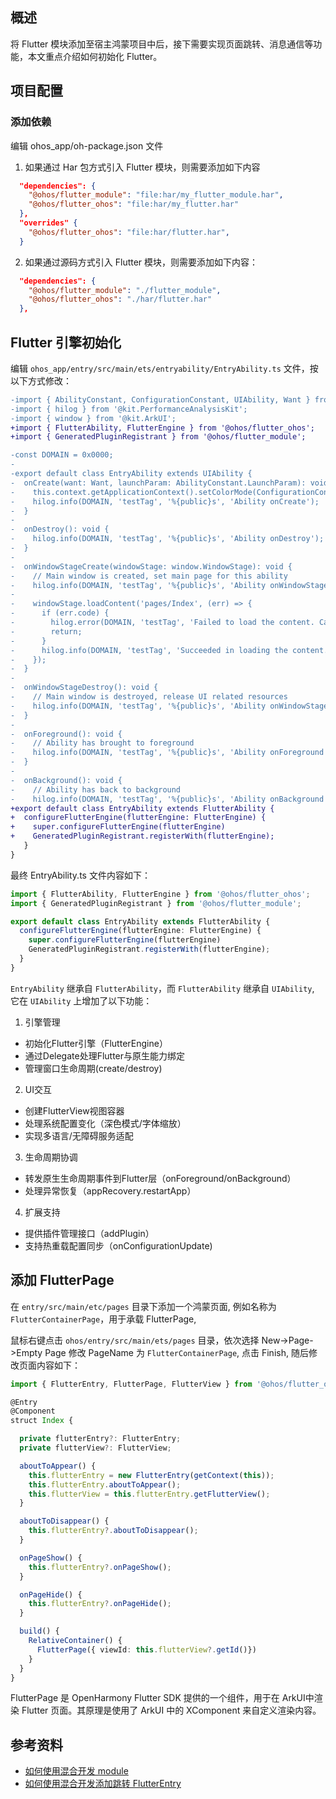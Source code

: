 ## 概述

将 Flutter 模块添加至宿主鸿蒙项目中后，接下需要实现页面跳转、消息通信等功能，本文重点介绍如何初始化 Flutter。


## 项目配置


### 添加依赖

编辑 ohos_app/oh-package.json 文件

1. 如果通过 Har 包方式引入 Flutter 模块，则需要添加如下内容

```json
  "dependencies": {
    "@ohos/flutter_module": "file:har/my_flutter_module.har",
    "@ohos/flutter_ohos": "file:har/my_flutter.har"
  },
  "overrides" {
    "@ohos/flutter_ohos": "file:har/flutter.har",
  }
```

2. 如果通过源码方式引入 Flutter 模块，则需要添加如下内容：

```json
  "dependencies": {
    "@ohos/flutter_module": "./flutter_module",
    "@ohos/flutter_ohos": "./har/flutter.har"
  },
```

## Flutter 引擎初始化

编辑 `ohos_app/entry/src/main/ets/entryability/EntryAbility.ts` 文件，按以下方式修改：

```diff
-import { AbilityConstant, ConfigurationConstant, UIAbility, Want } from '@kit.AbilityKit';
-import { hilog } from '@kit.PerformanceAnalysisKit';
-import { window } from '@kit.ArkUI';
+import { FlutterAbility, FlutterEngine } from '@ohos/flutter_ohos';
+import { GeneratedPluginRegistrant } from '@ohos/flutter_module';

-const DOMAIN = 0x0000;
-
-export default class EntryAbility extends UIAbility {
-  onCreate(want: Want, launchParam: AbilityConstant.LaunchParam): void {
-    this.context.getApplicationContext().setColorMode(ConfigurationConstant.ColorMode.COLOR_MODE_NOT_SET);
-    hilog.info(DOMAIN, 'testTag', '%{public}s', 'Ability onCreate');
-  }
-
-  onDestroy(): void {
-    hilog.info(DOMAIN, 'testTag', '%{public}s', 'Ability onDestroy');
-  }
-
-  onWindowStageCreate(windowStage: window.WindowStage): void {
-    // Main window is created, set main page for this ability
-    hilog.info(DOMAIN, 'testTag', '%{public}s', 'Ability onWindowStageCreate');
-
-    windowStage.loadContent('pages/Index', (err) => {
-      if (err.code) {
-        hilog.error(DOMAIN, 'testTag', 'Failed to load the content. Cause: %{public}s', JSON.stringify(err));
-        return;
-      }
-      hilog.info(DOMAIN, 'testTag', 'Succeeded in loading the content.');
-    });
-  }
-
-  onWindowStageDestroy(): void {
-    // Main window is destroyed, release UI related resources
-    hilog.info(DOMAIN, 'testTag', '%{public}s', 'Ability onWindowStageDestroy');
-  }
-
-  onForeground(): void {
-    // Ability has brought to foreground
-    hilog.info(DOMAIN, 'testTag', '%{public}s', 'Ability onForeground');
-  }
-
-  onBackground(): void {
-    // Ability has back to background
-    hilog.info(DOMAIN, 'testTag', '%{public}s', 'Ability onBackground');
+export default class EntryAbility extends FlutterAbility {
+  configureFlutterEngine(flutterEngine: FlutterEngine) {
+    super.configureFlutterEngine(flutterEngine)
+    GeneratedPluginRegistrant.registerWith(flutterEngine);
   }
}
```

最终 EntryAbility.ts 文件内容如下：

```ts
import { FlutterAbility, FlutterEngine } from '@ohos/flutter_ohos';
import { GeneratedPluginRegistrant } from '@ohos/flutter_module';

export default class EntryAbility extends FlutterAbility {
  configureFlutterEngine(flutterEngine: FlutterEngine) {
    super.configureFlutterEngine(flutterEngine)
    GeneratedPluginRegistrant.registerWith(flutterEngine);
  }
}
```

`EntryAbility` 继承自 `FlutterAbility`，而 `FlutterAbility` 继承自 `UIAbility`, 它在 `UIAbility` 上增加了以下功能：


1. 引擎管理
  - 初始化Flutter引擎（FlutterEngine）
  - 通过Delegate处理Flutter与原生能力绑定
  - 管理窗口生命周期(create/destroy)
2. UI交互
  - 创建FlutterView视图容器
  - 处理系统配置变化（深色模式/字体缩放）
  - 实现多语言/无障碍服务适配
3. 生命周期协调
  - 转发原生生命周期事件到Flutter层（onForeground/onBackground）
  - 处理异常恢复（appRecovery.restartApp）
4. 扩展支持
  - 提供插件管理接口（addPlugin）
  - 支持热重载配置同步（onConfigurationUpdate)


## 添加 FlutterPage

在 `entry/src/main/etc/pages` 目录下添加一个鸿蒙页面, 例如名称为 `FlutterContainerPage`，用于承载 FlutterPage,

鼠标右键点击 `ohos/entry/src/main/ets/pages` 目录，依次选择 New->Page->Empty Page 修改 PageName 为 `FlutterContainerPage`, 点击 Finish,  随后修改页面内容如下：

```ts
import { FlutterEntry, FlutterPage, FlutterView } from '@ohos/flutter_ohos'

@Entry
@Component
struct Index {

  private flutterEntry?: FlutterEntry;
  private flutterView?: FlutterView;

  aboutToAppear() {
    this.flutterEntry = new FlutterEntry(getContext(this));
    this.flutterEntry.aboutToAppear();
    this.flutterView = this.flutterEntry.getFlutterView();
  }

  aboutToDisappear() {
    this.flutterEntry?.aboutToDisappear();
  }

  onPageShow() {
    this.flutterEntry?.onPageShow();
  }

  onPageHide() {
    this.flutterEntry?.onPageHide();
  }

  build() {
    RelativeContainer() {
      FlutterPage({ viewId: this.flutterView?.getId()})
    }
  }
}
```

FlutterPage 是 OpenHarmony Flutter SDK 提供的一个组件，用于在 ArkUI中渲染 Flutter 页面。其原理是使用了 ArkUI 中的 XComponent 来自定义渲染内容。


## 参考资料

- [如何使用混合开发 module](https://gitcode.com/openharmony-sig/flutter_samples/blob/br_3.7.12-ohos-1.1.0/ohos/docs/04_development/%E5%A6%82%E4%BD%95%E4%BD%BF%E7%94%A8%E6%B7%B7%E5%90%88%E5%BC%80%E5%8F%91%20module.md)
- [如何使用混合开发添加跳转 FlutterEntry](https://gitcode.com/openharmony-sig/flutter_samples/blob/br_3.7.12-ohos-1.1.0/ohos/docs/04_development/%E5%A6%82%E4%BD%95%E4%BD%BF%E7%94%A8%E6%B7%B7%E5%90%88%E5%BC%80%E5%8F%91%E6%B7%BB%E5%8A%A0%E8%B7%B3%E8%BD%AC%20FlutterEntry.md)